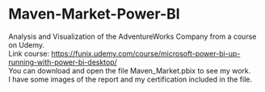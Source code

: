# Maven-Market-Power-BI
Analysis and Visualization of the AdventureWorks Company from a course on Udemy. <br>
Link course: https://funix.udemy.com/course/microsoft-power-bi-up-running-with-power-bi-desktop/ <br>
You can download and open the file Maven_Market.pbix to see my work. <br>
I have some images of the report and my certification included in the file. <br>
